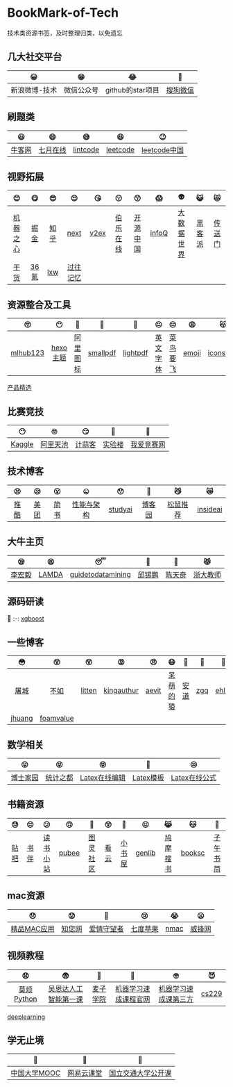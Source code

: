# BookMark-of-Tech
技术类资源书签，及时整理归类，以免遗忘

## 几大社交平台
😀 | 😁 | 😂 | 🤣
:-: | :-: | :-: | :-:
新浪微博-技术 | 微信公众号 | github的star项目 | [搜狗微信](https://weixin.sogou.com/) | 

## 刷题类
😃 | 😄 | 😅 | 😆 | 😉
:-: | :-: | :-: | :-: | :-:
[牛客网](https://www.nowcoder.com) | [七月在线](https://www.julyedu.com/question/index) | [lintcode](http://www.lintcode.com) | [leetcode](https://leetcode.com) | [leetcode中国](https://leetcode-cn.com)

## 视野拓展
😊 | 😋 | 😎 | 😍 | 😘 | 😗 | 😙 | 😱 | 👽| 😺 | 😻
:-: | :-: | :-: | :-: | :-: | :-: | :-: | :-: | :-: | :-: | :-:
[机器之心](https://www.jiqizhixin.com) | [掘金](https://juejin.im/timeline) | [知乎](https://www.zhihu.com) | [next](http://next.36kr.com/posts) | [v2ex](https://www.v2ex.com) | [伯乐在线](http://www.jobbole.com) | [开源中国](https://www.oschina.net) | [infoQ](https://www.infoq.cn) | [大数据世界](http://www.thebigdata.cn) | [黑客派](https://hacpai.com) | [传送门](https://chuansongme.com)
[干货](http://gank.io/xiandu) | [36氪](https://36kr.com) | [lxw](http://lxw1234.com) | [过往记忆](https://www.iteblog.com)

## 资源整合及工具
😚 | 😶 | 🙂 | 🤗 | 🤔 | 😐 | 😑 | 😩 | 😽
:-: | :-: | :-: | :-: | :-: | :-: | :-: | :-: | :-:
[mlhub123](https://www.mlhub123.com) | [hexo主题](https://hexo.io/themes) | [阿里图标](https://www.iconfont.cn/) | [smallpdf](https://smallpdf.com/cn) | [lightpdf](https://lightpdf.com/zh) | [英文字体](https://www.fontsquirrel.com/fonts/list/hot) | [菜鸟要飞](http://www.newbiefly.com) | [emoji](http://emojihomepage.com) | [iconstore](https://iconstore.co)
[产品精选](https://zhaodao.ai/pick)

## 比赛竞技
😶 | 🙄 | 😏 | 👺| 🙈
:-: | :-: | :-: | :-: | :-: 
[Kaggle](https://www.kaggle.com) | [阿里天池](https://tianchi.aliyun.com/course/index) | [计蒜客](https://www.jisuanke.com) | [实验楼](https://www.shiyanlou.com) | [我爱竞赛网](http://www.52jingsai.com/bisai/keji/keji/index.php?)

## 技术博客
😣 | 😥 | 😮 | 🤐 | 😯 | 🤡 | 😼 | 😿
:-: | :-: | :-: | :-: | :-: | :-: | :-: | :-:
[推酷](https://www.tuicool.com/sites) | [美团](https://tech.meituan.com) | [简书](https://www.jianshu.com) | [性能与架构](http://yogoup.sinaapp.com) | [studyai](http://studyai.com) | [博客园](https://www.cnblogs.com) | [松鼠推荐](http://www.felixshare.cn) | [insideai](http://www.insideai.cn)

## 大牛主页
😪 | 😫 | 😴 | 🤧 | 🤖 | 😾
:-: | :-: | :-: | :-: | :-: | :-:
[李宏毅](http://speech.ee.ntu.edu.tw/~tlkagk/index.html) | [LAMDA](http://lamda.nju.edu.cn/CH.MainPage.ashx) | [guidetodatamining](http://www.guidetodatamining.com) | [邱锡鹏](https://xpqiu.github.io) | [陈天奇](https://homes.cs.washington.edu/~tqchen/) | [浙大教师](https://person.zju.edu.cn/index/search)

## 源码研读
💩 
:-: 
[xgboost](https://xgboost.ai) 

## 一些博客
😳 | 😵 | 😵 | 😡 | 😠 | 😷 | 🤒 | 🤕 | 🤢 | 😇 | 💀 | 👾
:-: | :-: | :-: | :-: | :-: | :-: | :-: | :-: | :-: | :-: | :-: | :-:
[屠城](https://www.haomwei.com) | [不如](http://ibruce.info) | [litten](http://litten.me) | [kingauthur](http://kingauthur.info) | [aevit](http://aevit.xyz) | [呆萌的猿](https://blog.yfd.im) | [安道](https://about.ac) | [zgq](https://blog.izgq.net) | [ehlxr](https://ehlxr.me) | [bertliu](https://bertliu.com) | [fuckai](http://fuckai.tw/#!index.md) | [vulgur](https://vulgur.github.io) 
[jhuang](https://jhuangpku.github.io/blog.html) | [foamvalue](https://www.foamvalue.com)

## 数学相关
😛 | 😜 | 😝 | 🤤 | 😒
:-: | :-: | :-: | :-: | :-:
[博士家园](http://www.math.org.cn) | [统计之都](https://cosx.org) | [Latex在线编辑](https://cn.overleaf.com/project) | [Latex模板](http://www.latextemplates.com/) | [Latex在线公式](http://latex.codecogs.com/eqneditor/editor.php) | [CNLatex在线公式](https://www.codecogs.com/latex/eqneditor.php)

## 书籍资源
😓 | 😔 | 😕 | 🙃 | 🤑 | 😲 | 🙁 | 😖 | 😹 | 😽 | 👳
:-: | :-: | :-: | :-: | :-: | :-: | :-: | :-: | :-: | :-: | :-:
[贴吧](https://tieba.baidu.com/f?kw=azw3) | [书伴](https://bookfere.com) | [读书小站](http://ibooks.org.cn) | [pubee](http://cn.epubee.com/books) | [图灵社区](http://www.ituring.com.cn) | [看云](https://www.kancloud.cn/explore) | [小书屋](http://mebook.cc/) | [genlib](http://gen.lib.rus.ec) | [鸠摩搜书](https://www.jiumodiary.com) | [booksc](https://booksc.org) | [子午书简](https://5kindle.com)

## mac资源
😞 | 😟 | 😤 | 😢 | 😭 | 😦
:-: | :-: | :-: | :-: | :-: | :-:
[精品MAC应用](https://xclient.info) | [知您网](https://www.zhinin.com/class/apple/mac-game) | [爱情守望者](https://www.waitsun.com/) | [七度苹果](http://game.7do.net/) | [nmac](https://nmac.to/candleman/) | [威锋网](https://bbs.feng.com/thread-htm-fid-19.html)

## 视频教程
😧 | 😨 | 🤠 | 🤥 | 🤓 | 😈 
:-: | :-: | :-: | :-: | :-: | :-:
[莫烦Python](https://morvanzhou.github.io) | [吴恩达人工智能第一课](https://mooc.study.163.com/smartSpec/detail/1001319001.htm) | [麦子学院](http://www.maiziedu.com/course/1009) | [机器学习速成课程官网](https://developers.google.cn/machine-learning/crash-course) | [机器学习速成课第三方](https://zhuanlan.zhihu.com/p/34213947) | [cs229](http://cs229.stanford.edu/) 
[deeplearning](https://www.deeplearning.ai)

## 学无止境
👿 | 👹 | 👻 
:-: | :-: | :-: 
[中国大学MOOC](https://www.icourse163.org) | [网易云课堂](https://study.163.com) | [国立交通大学公开课](http://ocw.nctu.edu.tw/course_list.php?bgid=1&gid=1)
